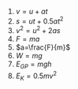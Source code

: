 1. $v=u+at$
2. $s = ut+0.5at^2$
3. $v^2 = u ^2 +2as$
4. $F=ma$
2. $a=\frac{F}{m}$
3. $W=mg$
4.  $E_{GP}=mgh$
2. $E_K=0.5mv^2$